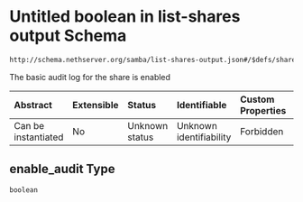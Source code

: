 # Untitled boolean in list-shares output Schema

```txt
http://schema.nethserver.org/samba/list-shares-output.json#/$defs/share/properties/enable_audit
```

The basic audit log for the share is enabled

| Abstract            | Extensible | Status         | Identifiable            | Custom Properties | Additional Properties | Access Restrictions | Defined In                                                                        |
| :------------------ | :--------- | :------------- | :---------------------- | :---------------- | :-------------------- | :------------------ | :-------------------------------------------------------------------------------- |
| Can be instantiated | No         | Unknown status | Unknown identifiability | Forbidden         | Allowed               | none                | [list-shares-output.json\*](samba/list-shares-output.json "open original schema") |

## enable\_audit Type

`boolean`
